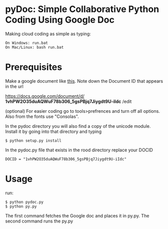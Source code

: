pyDoc: Simple Collaborative Python Coding Using Google Doc
=====
Making cloud coding as simple as typing: 

    On Windows: run.bat
    On Mac/Linux: bash run.bat



Prerequisites
=============
Make a google document like [this](https://docs.google.com/document/d/1vhPW2O35duAQWuF78b306_5gsPBjq7Jiygdt9U-iIdc/edit?usp=sharing). Note down the Document ID that appears in the url 
    
https://docs.google.com/document/d/ **1vhPW2O35duAQWuF78b306_5gsPBjq7Jiygdt9U-iIdc** /edit

(optional) For easier coding go to tools>prefrences and turn off all options. Also from the fonts use "Consolas".

In the pydoc directory you will also find a copy of the unicode module. Install it by going into that directory and typing 

    $ python setup.py install


In the pydoc.py file that exists in the rood directory replace your DOCID 

    DOCID = "1vhPW2O35duAQWuF78b306_5gsPBjq7Jiygdt9U-iIdc"
    
Usage
=====
run:

    $ python pydoc.py
    $ python py.py
    
The first command fetches the Google doc and places it in py.py. The second command runs the py.py
